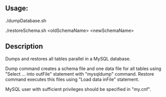 ## Usage:

./dumpDatabase.sh

./restoreSchema.sh \<oldSchemaName\> \<newSchemaName\>

## Description

Dumps and restores all tables parallel in a MySQL database.

Dump command creates a schema file and one data file for all
tables using "Select ... into outFile" statement with "mysqldump"
command. Restore command executes this files using "Load data
inFile" statement.

MySQL user with sufficient privileges should be specified in
"my.cnf".
